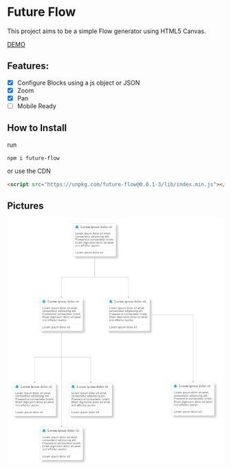 # Future Flow

This project aims to be a simple Flow generator using HTML5 Canvas.

[DEMO](https://naughty-dijkstra-92979d.netlify.app)

## Features:

-   [x] Configure Blocks using a js object or JSON
-   [x] Zoom
-   [x] Pan
-   [ ] Mobile Ready

## How to Install

run

```terminal
npm i future-flow
```

or use the CDN

```html
<script src="https://unpkg.com/future-flow@0.0.1-3/lib/index.min.js"></script>
```

## Pictures

![simple-flow](/images/simple_flow.JPG)
